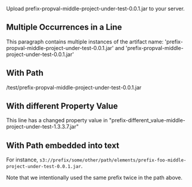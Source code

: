 Upload prefix-propval-middle-project-under-test-0.0.1.jar to your server.

## Multiple Occurrences in a Line 

This paragraph contains multiple instances of the artifact name: 'prefix-propval-middle-project-under-test-0.0.1.jar' and 'prefix-propval-middle-project-under-test-0.0.1.jar'

## With Path

/test/prefix-propval-middle-project-under-test-0.0.1.jar

## With different Property Value

This line has a changed property value in "prefix-different_value-middle-project-under-test-1.3.3.7.jar"

## With Path embedded into text

For instance, `s3://prefix/some/other/path/elements/prefix-foo-middle-project-under-test-0.0.1.jar`.

Note that we intentionally used the same prefix twice in the path above.
